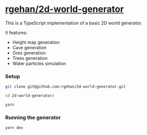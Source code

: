 # [rgehan/2d-world-generator](https://github.com/rgehan/2d-world-generator)

This is a TypeScript implementation of a basic 2D world generator.

It features:
- Height map generation
- Cave generation
- Ores generation
- Trees generation
- Water particles simulation

### Setup

```bash
git clone git@github.com:rgehan/2d-world-generator.git

cd 2d-world-generator/

yarn
```

### Running the generator

```bash
yarn dev
```

